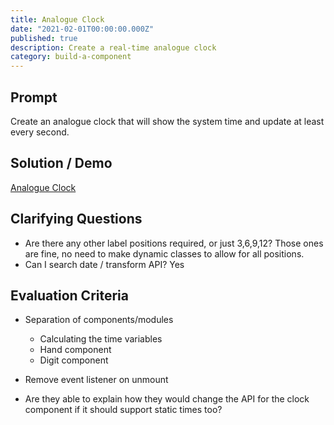```yaml
---
title: Analogue Clock
date: "2021-02-01T00:00:00.000Z"
published: true
description: Create a real-time analogue clock
category: build-a-component
---
```


## Prompt

Create an analogue clock that will show the system time and update at least every second.

## Solution / Demo

<div class="full-bleed"></div>

[Analogue Clock](embedded-codesandbox://analogue-clock)

## Clarifying Questions

- Are there any other label positions required, or just 3,6,9,12? Those ones are fine, no need to make dynamic classes to allow for all positions.
- Can I search date / transform API? Yes

## Evaluation Criteria

- Separation of components/modules

  - Calculating the time variables
  - Hand component
  - Digit component

- Remove event listener on unmount
- Are they able to explain how they would change the API for the clock component if it should support static times too?
